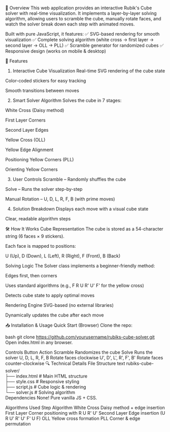 🎯 Overview
This web application provides an interactive Rubik's Cube solver with real-time visualization. It implements a layer-by-layer solving algorithm, allowing users to scramble the cube, manually rotate faces, and watch the solver break down each step with animated moves.

Built with pure JavaScript, it features:
✅ SVG-based rendering for smooth visualization
✅ Complete solving algorithm (white cross → first layer → second layer → OLL → PLL)
✅ Scramble generator for randomized cubes
✅ Responsive design (works on mobile & desktop)

🚀 Features
1. Interactive Cube Visualization
Real-time SVG rendering of the cube state

Color-coded stickers for easy tracking

Smooth transitions between moves

2. Smart Solver Algorithm
Solves the cube in 7 stages:

White Cross (Daisy method)

First Layer Corners

Second Layer Edges

Yellow Cross (OLL)

Yellow Edge Alignment

Positioning Yellow Corners (PLL)

Orienting Yellow Corners

3. User Controls
Scramble – Randomly shuffles the cube

Solve – Runs the solver step-by-step

Manual Rotation – U, D, L, R, F, B (with prime moves)

4. Solution Breakdown
Displays each move with a visual cube state

Clear, readable algorithm steps

🛠️ How It Works
Cube Representation
The cube is stored as a 54-character string (6 faces × 9 stickers).

Each face is mapped to positions:

U (Up), D (Down), L (Left), R (Right), F (Front), B (Back)

Solving Logic
The Solver class implements a beginner-friendly method:

Edges first, then corners

Uses standard algorithms (e.g., F R U R' U' F' for the yellow cross)

Detects cube state to apply optimal moves

Rendering Engine
SVG-based (no external libraries)

Dynamically updates the cube after each move

📥 Installation & Usage
Quick Start (Browser)
Clone the repo:

bash
git clone https://github.com/yourusername/rubiks-cube-solver.git
Open index.html in any browser.

Controls
Button	Action
Scramble	Randomizes the cube
Solve	Runs the solver
U, D, L, R, F, B	Rotate faces clockwise
U', D', L', R', F', B'	Rotate faces counter-clockwise
🔍 Technical Details
File Structure
text
rubiks-cube-solver/  
├── index.html          # Main HTML structure  
├── style.css           # Responsive styling  
├── script.js           # Cube logic & rendering  
└── solver.js           # Solving algorithm  
Dependencies
None! Pure vanilla JS + CSS.

Algorithms Used
Step	Algorithm
White Cross	Daisy method + edge insertion
First Layer	Corner positioning with R U R' U'
Second Layer	Edge insertion (U R U' R' U' F' U F)
OLL	Yellow cross formation
PLL	Corner & edge permutation
